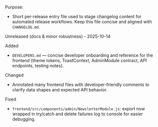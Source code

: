 Purpose:
- Short per-release entry file used to stage changelog content for automated
  release workflows. Keep this file concise and aligned with `CHANGELOG.md`.

Unreleased (docs & minor robustness) - 2025-10-14

Added
- `DEVELOPERS.md` — concise developer onboarding and reference for the frontend
  (theme tokens, ToastContext, AdminModule contract, API endpoints, testing notes).

Changed
- Annotated many frontend files with developer-friendly comments to clarify
  data shapes and expected API behavior.

Fixed
- `frontend/src/components/admin/NewsletterModule.js`: export now wrapped in
  try/catch and delete failures log to console for easier debugging.

